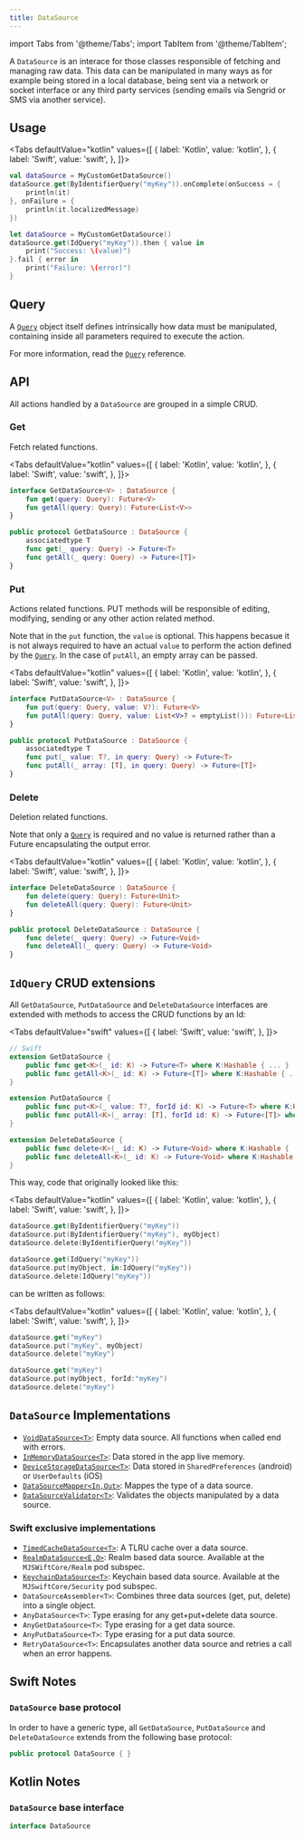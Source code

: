 ```yaml
---
title: DataSource
---
```


import Tabs from '@theme/Tabs';
import TabItem from '@theme/TabItem';

A `DataSource` is an interace for those classes responsible of fetching and managing raw data. This data can be manipulated in many ways as for example being stored in a local database, being sent via a network or socket interface or any third party services (sending emails via Sengrid or SMS via another service).

## Usage

<Tabs defaultValue="kotlin" values={[
    { label: 'Kotlin', value: 'kotlin', },
    { label: 'Swift', value: 'swift', },
]}>
<TabItem value="kotlin">

```kotlin
val dataSource = MyCustomGetDataSource()
dataSource.get(ByIdentifierQuery("myKey")).onComplete(onSuccess = {
    println(it)
}, onFailure = {
    println(it.localizedMessage)
})
```

</TabItem>
<TabItem value="swift">

```swift
let dataSource = MyCustomGetDataSource()
dataSource.get(IdQuery("myKey")).then { value in
    print("Success: \(value)")
}.fail { error in 
    print("Failure: \(error)")
}
```

</TabItem>
</Tabs>

## Query

A [`Query`](query) object itself defines intrinsically how data must be manipulated, containing inside all parameters required to execute the action.

For more information, read the [`Query`](query) reference.

## API

All actions handled by a `DataSource` are grouped in a simple CRUD.

### Get

Fetch related functions.

<Tabs defaultValue="kotlin" values={[
    { label: 'Kotlin', value: 'kotlin', },
    { label: 'Swift', value: 'swift', },
]}>
<TabItem value="kotlin">

```kotlin
interface GetDataSource<V> : DataSource {
    fun get(query: Query): Future<V>
    fun getAll(query: Query): Future<List<V>>
}
```

</TabItem>
<TabItem value="swift">

```swift
public protocol GetDataSource : DataSource {
    associatedtype T
    func get(_ query: Query) -> Future<T>
    func getAll(_ query: Query) -> Future<[T]>
}
```

</TabItem>
</Tabs>

### Put

Actions related functions. PUT methods will be responsible of editing, modifying, sending or any other action related method.

Note that in the `put` function, the `value` is optional. This happens becasue it is not always required to have an actual `value` to perform the action defined by the [`Query`](query). In the case of `putAll`, an empty array can be passed.

<Tabs defaultValue="kotlin" values={[
    { label: 'Kotlin', value: 'kotlin', },
    { label: 'Swift', value: 'swift', },
]}>
<TabItem value="kotlin">

```kotlin
interface PutDataSource<V> : DataSource {
    fun put(query: Query, value: V?): Future<V>
    fun putAll(query: Query, value: List<V>? = emptyList()): Future<List<V>>
}
```

</TabItem>
<TabItem value="swift">

```swift
public protocol PutDataSource : DataSource {
    associatedtype T
    func put(_ value: T?, in query: Query) -> Future<T>
    func putAll(_ array: [T], in query: Query) -> Future<[T]>
}
```

</TabItem>
</Tabs>

### Delete

Deletion related functions.

Note that only a [`Query`](query) is required and no value is returned rather than a Future encapsulating the output error.

<Tabs defaultValue="kotlin" values={[
    { label: 'Kotlin', value: 'kotlin', },
    { label: 'Swift', value: 'swift', },
]}>
<TabItem value="kotlin">

```kotlin
interface DeleteDataSource : DataSource {
    fun delete(query: Query): Future<Unit>
    fun deleteAll(query: Query): Future<Unit>
}
```

</TabItem>
<TabItem value="swift">

```swift
public protocol DeleteDataSource : DataSource {
    func delete(_ query: Query) -> Future<Void>
    func deleteAll(_ query: Query) -> Future<Void>
}
```

</TabItem>
</Tabs>

## `IdQuery` CRUD extensions

All  `GetDataSource`, `PutDataSource` and `DeleteDataSource` interfaces are extended with methods to access the CRUD functions by an Id:

<Tabs defaultValue="swift" values={[
    { label: 'Swift', value: 'swift', },
]}>
<TabItem value="swift">

```swift
// Swift
extension GetDataSource {
    public func get<K>(_ id: K) -> Future<T> where K:Hashable { ... }
    public func getAll<K>(_ id: K) -> Future<[T]> where K:Hashable { ... }
}

extension PutDataSource {
    public func put<K>(_ value: T?, forId id: K) -> Future<T> where K:Hashable { ... }
    public func putAll<K>(_ array: [T], forId id: K) -> Future<[T]> where K:Hashable { ... }
}

extension DeleteDataSource {
    public func delete<K>(_ id: K) -> Future<Void> where K:Hashable { ... }
    public func deleteAll<K>(_ id: K) -> Future<Void> where K:Hashable { ... }
}
```

</TabItem>
</Tabs>

This way, code that originally looked like this:

<Tabs defaultValue="kotlin" values={[
    { label: 'Kotlin', value: 'kotlin', },
    { label: 'Swift', value: 'swift', },
]}>
<TabItem value="kotlin">

```kotlin
dataSource.get(ByIdentifierQuery("myKey"))
dataSource.put(ByIdentifierQuery("myKey"), myObject)
dataSource.delete(ByIdentifierQuery("myKey"))
```

</TabItem>
<TabItem value="swift">

```swift
dataSource.get(IdQuery("myKey"))
dataSource.put(myObject, in:IdQuery("myKey"))
dataSource.delete(IdQuery("myKey"))
```

</TabItem>
</Tabs>

can be written as follows:

<Tabs defaultValue="kotlin" values={[
    { label: 'Kotlin', value: 'kotlin', },
    { label: 'Swift', value: 'swift', },
]}>
<TabItem value="kotlin">

```kotlin
dataSource.get("myKey")
dataSource.put("myKey", myObject)
dataSource.delete("myKey")
```

</TabItem>
<TabItem value="swift">

```swift
dataSource.get("myKey")
dataSource.put(myObject, forId:"myKey")
dataSource.delete("myKey")
```

</TabItem>
</Tabs>

## `DataSource` Implementations

- [`VoidDataSource<T>`](void-data-source): Empty data source. All functions when called end with errors.
- [`InMemoryDataSource<T>`](in-memory-data-source): Data stored in the app live memory.
- [`DeviceStorageDataSource<T>`](device-storage-data-source): Data stored in `SharedPreferences` (android) or `UserDefaults` (iOS)
- [`DataSourceMapper<In,Out>`](data-source-mapper): Mappes the type of a data source.
- [`DataSourceValidator<T>`](data-source-validator): Validates the objects manipulated by a data source.

### Swift exclusive implementations

- [`TimedCacheDataSource<T>`](timed-cache-data-source): A TLRU cache over a data source.
- [`RealmDataSource<E,O>`](realm-data-source): Realm based data source. Available at the `MJSWiftCore/Realm` pod subspec.
- [`KeychainDataSource<T>`](keychain-data-source): Keychain based data source. Available at the `MJSwiftCore/Security` pod subspec.
- `DataSourceAssembler<T>`: Combines three data sources (get, put, delete) into a single object.
- `AnyDataSource<T>`: Type erasing for any get+put+delete data source.
- `AnyGetDataSource<T>`: Type erasing for a get data source.
- `AnyPutDataSource<T>`: Type erasing for a put data source.
- `RetryDataSource<T>`: Encapsulates another data source and retries a call when an error happens.

## Swift Notes

### `DataSource` base protocol

In order to have a generic type, all `GetDataSource`, `PutDataSource` and `DeleteDataSource` extends from the following base protocol:

```swift
public protocol DataSource { }
```

## Kotlin Notes

### `DataSource` base interface

```kotlin
interface DataSource
```
